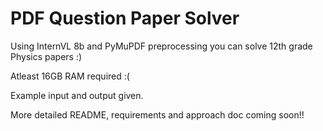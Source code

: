 # PDF Question Paper Solver
Using InternVL 8b and PyMuPDF preprocessing you can solve 12th grade Physics papers :)

Atleast 16GB RAM required :(

Example input and output given.

More detailed README, requirements and approach doc coming soon!!
